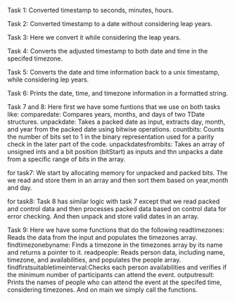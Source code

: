 Task 1: 
Converted timestamp to seconds, minutes, hours.

Task 2:
Converted timestamp to a date without considering leap years.

Task 3:
Here we convert it while considering the leap years.

Task 4:
Converts the adjusted timestamp to both date and time in the specifed timezone.

Task 5:
Converts the date and time information back to a unix timestamp, while considering lep years.

Task 6:
Prints the date, time, and timezone information in a formatted string.

Task 7 and 8:
Here first we have some funtions that we use on both tasks like:
comparedate: Compares years, months, and days of two TDate structures.
unpackdate: Takes a packed date as input, extracts day, month, and year from the packed date using bitwise operations.
countbits:  Counts the number of bits set to 1 in the binary representation used for a parity check in the later part of the code.
unpackdatesfrombits: Takes an array of unsigned ints and a bit position (bitStart) as inputs and thn unpacks a date from a specific range of bits in the array.

for task7: We start by allocating memory for unpacked and packed bits. The we read and store them in an array and then sort them based 
on year,month and day.

for task8: Task 8 has similar logic with task 7 except that we read packed and control data and then processes packed data based on control data for error checking. And then unpack and store valid dates in an array.

Task 9:
Here we have some functions that do the following
readtimezones: Reads the data from the input and populates the timezones array.
findtimezonebyname: Finds a timezone in the timezones array by its name and returns a pointer to it.
readpeople: Reads person data, including name, timezone, and availabilities, and populates the people array.
findfirstsuitabletimeinterval:Checks each person availabilities and verifies if the minimum number of participants can attend the event.
outputresult: Prints the names of people who can attend the event at the specifed time, considering timezones.
And on main we simply call the functions.